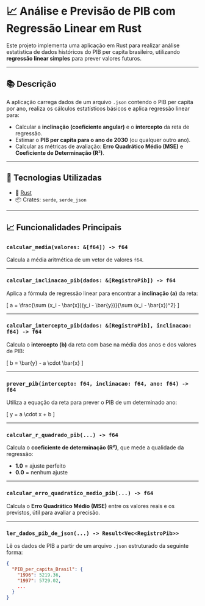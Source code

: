 # 📈 Análise e Previsão de PIB com Regressão Linear em Rust

Este projeto implementa uma aplicação em Rust para realizar análise estatística de dados históricos do PIB per capita brasileiro, utilizando **regressão linear simples** para prever valores futuros.

---

## 📚 Descrição

A aplicação carrega dados de um arquivo `.json` contendo o PIB per capita por ano, realiza os cálculos estatísticos básicos e aplica regressão linear para:

- Calcular a **inclinação (coeficiente angular)** e o **intercepto** da reta de regressão.
- Estimar o **PIB per capita para o ano de 2030** (ou qualquer outro ano).
- Calcular as métricas de avaliação: **Erro Quadrático Médio (MSE)** e **Coeficiente de Determinação (R²)**.

---

## 🔧 Tecnologias Utilizadas

- 🦀 [Rust](https://www.rust-lang.org/)
- 📦 Crates: `serde`, `serde_json`

---

## 📈 Funcionalidades Principais

### `calcular_media(valores: &[f64]) -> f64`

Calcula a média aritmética de um vetor de valores `f64`.

---

### `calcular_inclinacao_pib(dados: &[RegistroPib]) -> f64`

Aplica a fórmula de regressão linear para encontrar a **inclinação (a)** da reta:

\[
a = \frac{\sum (x_i - \bar{x})(y_i - \bar{y})}{\sum (x_i - \bar{x})^2}
\]

---

### `calcular_intercepto_pib(dados: &[RegistroPib], inclinacao: f64) -> f64`

Calcula o **intercepto (b)** da reta com base na média dos anos e dos valores de PIB:

\[
b = \bar{y} - a \cdot \bar{x}
\]

---

### `prever_pib(intercepto: f64, inclinacao: f64, ano: f64) -> f64`

Utiliza a equação da reta para prever o PIB de um determinado ano:

\[
y = a \cdot x + b
\]

---

### `calcular_r_quadrado_pib(...) -> f64`

Calcula o **coeficiente de determinação (R²)**, que mede a qualidade da regressão:

- **1.0** = ajuste perfeito
- **0.0** = nenhum ajuste

---

### `calcular_erro_quadratico_medio_pib(...) -> f64`

Calcula o **Erro Quadrático Médio (MSE)** entre os valores reais e os previstos, útil para avaliar a precisão.

---

### `ler_dados_pib_de_json(...) -> Result<Vec<RegistroPib>>`

Lê os dados de PIB a partir de um arquivo `.json` estruturado da seguinte forma:

```json
{
  "PIB_per_capita_Brasil": {
    "1996": 5219.36,
    "1997": 5729.02,
    ...
  }
}

